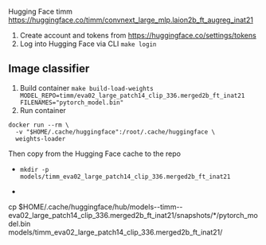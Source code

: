 Hugging Face timm https://huggingface.co/timm/convnext_large_mlp.laion2b_ft_augreg_inat21

1. Create account and tokens from https://huggingface.co/settings/tokens
1. Log into Hugging Face via CLI `make login`


## Image classifier
1. Build container `make build-load-weights MODEL_REPO=timm/eva02_large_patch14_clip_336.merged2b_ft_inat21 FILENAMES="pytorch_model.bin"`
1. Run container
```
docker run --rm \
  -v "$HOME/.cache/huggingface":/root/.cache/huggingface \
  weights-loader
```

Then copy from the Hugging Face cache to the repo
- `mkdir -p models/timm_eva02_large_patch14_clip_336.merged2b_ft_inat21`
- ```
cp $HOME/.cache/huggingface/hub/models--timm--eva02_large_patch14_clip_336.merged2b_ft_inat21/snapshots/*/pytorch_model.bin \
   models/timm_eva02_large_patch14_clip_336.merged2b_ft_inat21/
```
